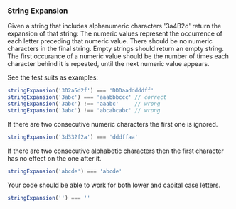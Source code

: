 ### String Expansion

Given a string that includes alphanumeric characters '3a4B2d' return the expansion of that string: The numeric values represent the occurrence of each letter preceding that numeric value. There should be no numeric characters in the final string. Empty strings should return an empty string.
The first occurance of a numeric value should be the number of times each character behind it is repeated, until the next numeric value appears.


See the test suits as examples:

```javascript
stringExpansion('3D2a5d2f') === 'DDDaadddddff'
stringExpansion('3abc') === 'aaabbbccc' // correct
stringExpansion('3abc') !== 'aaabc'     // wrong
stringExpansion('3abc') !== 'abcabcabc' // wrong
```

If there are two consecutive numeric characters the first one is ignored.

```javascript
stringExpansion('3d332f2a') === 'dddffaa'
```

If there are two consecutive alphabetic characters then the first character has no effect on the one after it.

```javascript
stringExpansion('abcde') === 'abcde'
```

Your code should be able to work for both lower and capital case letters.

```javascript
stringExpansion('') === ''
```
